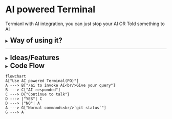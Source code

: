 # AI powered Terminal

Termianl with AI integration, 
you can just stop your AI
OR Told something to AI

<details>
<summary><h2 style="display: inline;"> Way of using it?</h2></summary>


I am confuse in three ways#one in abstraction of both

> To invoke our AI/Program, we will use `PO` keyword (can be changed, but for now we go for it)

### 1. Loop-Based

User will invoke our program and use it as terminal
if user want to invoke AI, can say like

```bash
$ PO #Invoke our program
$ echo Hello #normal cmd, no AI invoke "PO"
$ PO "Can you give me git cmd to push tags" #AI takes it, valid cmd -> No, so AI will process it, Invoked the AI via "PO"
$ exit #exit the program
```

### 2. Invoke Based
User will use normal terminal#like cmd
but for using AI, can directly invoke AI when needed
like

```bash
$ echo Hello #normal cmd
$ PO "<your-AI-query>" #only invoke AI when needed
```


### 3. Intelligent - Auto
    
Implicit, user will invoke our program as terminal just like in Loop-Based
but instead of explicitly calling AI#still can user just direct write 
query or cmd.
AI will detect that if it is valid cmd, just execute it
if not, AI will process it.

```bash
$ PO #Invoke our program
$ echo Hello #AI takes it, valid cmd -> Yes, just execute it
$ Can you give me git cmd to push tags #AI takes it, valid cmd -> No, so AI will process it
$ exit #exit the program
```

| Type | Explicit | Summary |
|---|---|---|
| Loop Based | Yes | Call AI when needed but with-in our Terminal |
| Invoke Based | Yes | Call AI when needed but from anywhere | 
| Intelligent | No | AI will decide what to do |


Notes: 
1. Before executing the cmd, program will show the cmd and ask for permission
2. AI will/can/may be in loop when **prompted**, this mean if AI is processing something, it will keep it in its context until not completed. Like:
    ```bash
    $ PO "can you push it" # AI got invoked, keep context of talk
    $ AI: Here is cmd for push to remote origin main
        $ git push origin main
        Press y to execute it, n for exit this prompt-loop, or wirte your query: 
    $ No I do not want to push on origin, what are my remotes?
    $ AI: Oh, I get it, to see your remote, here its cmd
        $ git remote -v
        Press y to execute it, n for exit this prompt-loop, or wirte your query: 
    $ y
    $ git remote -v  # pasted by program
    $ origin  https://github.com/<usrename>/<repo-name>.git (fetch)
    $ origin  https://github.com/<usrename>/<repo-name>.git (push)
    $ # Below step may be implemented
    $ AI: Now what I need to do?
        Press y to execute it, n for exit this prompt-loop, or wirte your query: 
    $ n # AI exited, all loop context gone
    ```


## Questions 

Q1: Can Python Interfere in an Already Opened Terminal? (for 2, Invoke Based system)
- Directly injecting commands into another running terminal = very hacky (you’d need pseudo-terminal injection, OS signals, etc.).

Q2: Python gives you two solid choices:
- subprocess.run([...], capture_output=True) → capture stdout/stderr, then print it back.
Or pty module → gives more realistic shell behavior, but more complex.


## Summary
1st Loop-based program wins, for these reasons.
1. Easy to implement(context memory, showing the commad)


Why not Invoke-based?
1. Executing a cmd in a existing terminal via Python is not a easy task
2. Difficult to maintain context memory, actually eventually mini loop-based system

Why not Auto?
1. Expensive. 
2. Still needed to invoke our Program and use it as terminal(why just don't write "PO" prefix?)

</details>

---

<details>
<summary><h2 style="display: inline;">Ideas/Features</h2></summary>

### Daniyal Haider:
Jo ke apki troubleshoot me help karega like hamare server per application ke ya services ke bht sare logs hote he means agar apke server per microservices chal rahi ho to apke pas bht sare logs hote he us me manually apko koi cheez investigate karna thora mushkil hota he to hum isko agar automate karde to ye blkl real world or helpfull project ho jaiga.

</details>


<details>
<summary><h2 style="display: inline;">Code Flow</h2></summary>

- Our project will be in Python
- **"Bring Your Own Keys"**.
- We are going with Loop-Based system.

We will write Modular code
- AI Module
    - Input to AI
    - Output from AI
    - Manage the Context Window. How?
        - Object level? like obj.add_memory(ai_and_user_talk)

- Terminal/Window Module
    - Start/Invoke the Program. 
        - Maybe adding the word to Path? 
        - installing as Global util? -> `pipx install PO`
    - /ai for Invoking the AI (Loop started)
        - Start: Query to AI
        - AI responded
        - ?Continue to talk with AI
        - Exit


        ```bash
        $ PO "can you push it" # AI got invoked, keep context of talk
        $ AI: Here is cmd for push to remote origin main
            $ git push origin main
            Press y to execute it, n for exit this prompt-loop, or wirte your query: 
        $ No I do not want to push on origin, what are my remotes?
        $ AI: Oh, I get it, to see your remote, here its cmd
            $ git remote -v
            Press y to execute it, n for exit this prompt-loop, or wirte your query: 
        $ y
        $ git remote -v  # pasted by program
        $ origin  https://github.com/<usrename>/<repo-name>.git (fetch)
        $ origin  https://github.com/<usrename>/<repo-name>.git (push)
        $ # Below step may be implemented
        $ AI: Now what I need to do?
            Press y to execute it, n for exit this prompt-loop, or wirte your query: 
        $ n # AI exited, all loop context gone
        ```

    - exit

Lang Chain
Lang Graph
Custom Code?



</details>


```mermaid
flowchart
A["Use AI powered Terminal(PO)"]
A ---> B["/ai to invoke AI<br/>Give your query"]
B ---> C["AI responded"]
C ---> D{"Continue to talk"}
D ---> |"YES"| C
D ---> |"NO"| A
A ---> G["Normal commands<br/>`git status`"]
G ---> A
```




